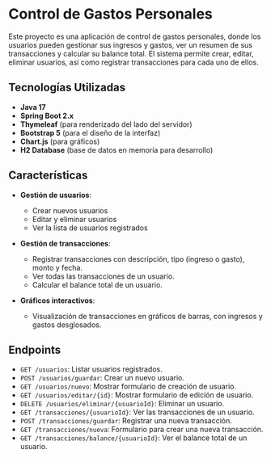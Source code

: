 # Control de Gastos Personales

Este proyecto es una aplicación de control de gastos personales, donde los usuarios pueden gestionar sus ingresos y gastos, ver un resumen de sus transacciones y calcular su balance total. El sistema permite crear, editar, eliminar usuarios, así como registrar transacciones para cada uno de ellos.

## Tecnologías Utilizadas

- **Java 17**
- **Spring Boot 2.x**
- **Thymeleaf** (para renderizado del lado del servidor)
- **Bootstrap 5** (para el diseño de la interfaz)
- **Chart.js** (para gráficos)
- **H2 Database** (base de datos en memoria para desarrollo)

## Características

- **Gestión de usuarios**:
  - Crear nuevos usuarios
  - Editar y eliminar usuarios
  - Ver la lista de usuarios registrados

- **Gestión de transacciones**:
  - Registrar transacciones con descripción, tipo (ingreso o gasto), monto y fecha.
  - Ver todas las transacciones de un usuario.
  - Calcular el balance total de un usuario.

- **Gráficos interactivos**:
  - Visualización de transacciones en gráficos de barras, con ingresos y gastos desglosados.

## Endpoints

- `GET /usuarios`: Listar usuarios registrados.
- `POST /usuarios/guardar`: Crear un nuevo usuario.
- `GET /usuarios/nuevo`: Mostrar formulario de creación de usuario.
- `GET /usuarios/editar/{id}`: Mostrar formulario de edición de usuario.
- `DELETE /usuarios/eliminar/{usuarioId}`: Eliminar un usuario.
- `GET /transacciones/{usuarioId}`: Ver las transacciones de un usuario.
- `POST /transacciones/guardar`: Registrar una nueva transacción.
- `GET /transacciones/nueva`: Formulario para crear una nueva transacción.
- `GET /transacciones/balance/{usuarioId}`: Ver el balance total de un usuario.
